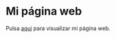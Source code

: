 ﻿# Mi página web
Pulsa <a href="https://rociomatabuenaberdugo.github.io/">aqui</a> para visualizar mi página web.